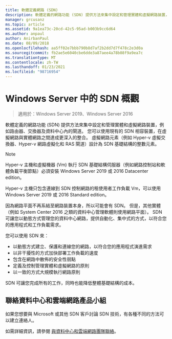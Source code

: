 ```yaml
---
title: 軟體定義網路 (SDN)
description: 軟體定義的網路功能 (SDN) 提供方法來集中設定和管理實體和虛擬網路裝置，例如路由器、交換器及資料中心內的閘道。 您可以使用本主題來瞭解 Windows Server、System Center 和 Microsoft Azure 所提供的軟體定義網路 (SDN) 技術。
manager: grcusanz
ms.topic: article
ms.assetid: 9a1ea73c-20cd-42c5-95ad-b003b9cc6d64
ms.author: anpaul
author: AnirbanPaul
ms.date: 08/09/2018
ms.openlocfilehash: aa5ff02e7bbb790b8d7af2b2dd7d7f478c2e3d0a
ms.sourcegitcommit: fb2ae5e6040cbe6dde3a87aee4a78b08f9a9ea7c
ms.translationtype: MT
ms.contentlocale: zh-TW
ms.lasthandoff: 01/23/2021
ms.locfileid: "98716954"
---
```

# <a name="sdn-in-windows-server-overview"></a>Windows Server 中的 SDN 概觀

>適用於：Windows Server 2019、Windows Server 2016


軟體定義的網路功能 (SDN) 提供方法來集中設定和管理實體和虛擬網路裝置，例如路由器、交換器及資料中心內的閘道。 您可以使用現有的 SDN 相容裝置，在虛擬網路與實體網路之間達成更深入的整合。 虛擬網路元素（例如 Hyper-v 虛擬交換器、Hyper-v 網路虛擬化和 RAS 閘道）設計為 SDN 基礎結構的整數元素。

>[!Note]
>Hyper-v 主機和虛擬機器 (Vm) 執行 SDN 基礎結構伺服器（例如網路控制站和軟體負載平衡節點）必須安裝 Windows Server 2019 或 2016 Datacenter edition。
>
>Hyper-v 主機只包含連線到 SDN 控制網路的租使用者工作負載 Vm，可以使用 Windows Server 2019 或 2016 Standard edition。

因為網路平面不再系結至網路裝置本身，所以可能會有 SDN。 但是，其他實體（例如 System Center 2016 之類的資料中心管理軟體則使用網路平面）。 SDN 可讓您以動態方式管理您的資料中心網路，提供自動化、集中式的方式，以符合您的應用程式和工作負載需求。

您可以使用 SDN 來：

- 以動態方式建立、保護和連線您的網路，以符合您的應用程式演進需求
- 以非干擾性的方式加快部署工作負載的速度
- 包含在網路中散佈的安全性弱點
- 定義及控制管理實體和虛擬網路的原則
- 以一致的方式大規模執行網路原則

SDN 可讓您完成所有的工作，同時也能降低整體基礎結構的成本。



## <a name="contact-the-datacenter-and-cloud-networking-product-team"></a>聯絡資料中心和雲端網路產品小組

如果您想要與 Microsoft 或其他 SDN 客戶討論 SDN 技術，有各種不同的方法可以建立連絡人。

如需詳細資訊，請參閱 [與資料中心和雲端網路團隊聯絡](contact-sdn-team.md)。

